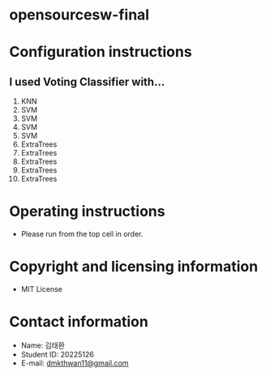 # opensourcesw-final

# Configuration instructions
## I used Voting Classifier with...
1. KNN
2. SVM
3. SVM
4. SVM
5. SVM
7. ExtraTrees
8. ExtraTrees
9. ExtraTrees
10. ExtraTrees
11. ExtraTrees

# Operating instructions
- Please run from the top cell in order.

# Copyright and licensing information
- MIT License

# Contact information
- Name: 김태환
- Student ID: 20225126
- E-mail: dmkthwan11@gmail.com
